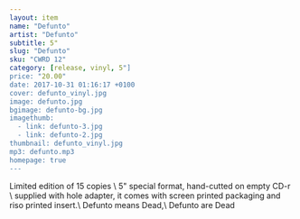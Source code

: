 ```yaml
---
layout: item
name: "Defunto"
artist: "Defunto"
subtitle: 5"
slug: "Defunto"
sku: "CWRD 12"
category: [release, vinyl, 5"]
price: "20.00"
date: 2017-10-31 01:16:17 +0100
cover: defunto_vinyl.jpg
image: defunto.jpg
bgimage: defunto-bg.jpg
imagethumb:
  - link: defunto-3.jpg
  - link: defunto-2.jpg  
thumbnail: defunto_vinyl.jpg
mp3: defunto.mp3
homepage: true
---
```


Limited edition of 15 copies \\
5" special format, hand-cutted on empty CD-r \\
supplied with hole adapter, it comes with screen printed packaging and riso printed insert.\\
Defunto means Dead,\\
Defunto are Dead




